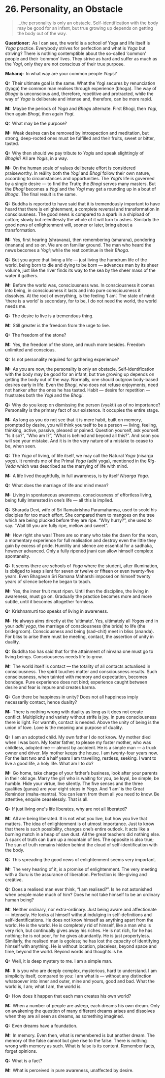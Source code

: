 # 26. Personality, an Obstacle

>…the personality is only an obstacle. Self-identification with the body may be good for an infant, but true growing up depends on getting the body out of the way.

**Questioner:**&ensp;As I can see, the world is a school of <span data-tippy-content="One of the six systems of the Hindu philosophy (from <em>yoj</em>, to yoke or join). <em>Yoga</em> teaches the means by which the individual spirit (<em>jivatma</em>) can be joined or united with the universal spirit (<em>Paramatma</em>).">Yoga</span> and life itself is *Yoga* practice. Everybody strives for perfection and what is *Yoga* but striving? There is nothing contemptible about the so-called ‘common’ people and their ‘common’ lives. They strive as hard and suffer as much as the *Yogi*, only they are not conscious of their true purpose.

**Maharaj:**&ensp;In what way are your common people *Yogi*s?

**Q:**&ensp;Their ultimate goal is the same. What the <span data-tippy-content="One who practices *yoga*.">Yogi</span> secures by renunciation (<span data-tippy-content="Renunciation. <em>Tyaga</em> is the renunciation of the fruits of all works: i.e., the <em>tyagi</em> should perform <em>karma</em> with detachment and with no desire for results.">tyaga</span>) the common man realises through experience (<span data-tippy-content="Sense enjoyment, experience of worldly joys and sorrows.">bhoga</span>). The way of *Bhoga* is unconscious and, therefore, repetitive and protracted, while the way of *Yoga* is deliberate and intense and, therefore, can be more rapid.

**M:**&ensp;Maybe the periods of *Yoga* and *Bhoga* alternate. First <span data-tippy-content="A <em>bhogi</em> is one involved in worldly joys and sorrows. <em>Bhoga marga</em>, is the path of worldly pursuits — joys and sorrows.">Bhogi</span>, then *Yogi*, then again *Bhogi*, then again *Yogi*.

**Q:**&ensp;What may be the purpose?

**M:**&ensp;Weak desires can be removed by introspection and meditation, but strong, deep-rooted ones must be fulfilled and their fruits, sweet or bitter, tasted.

**Q:**&ensp;Why then should we pay tribute to *Yogi*s and speak slightingly of *Bhogi*s? All are *Yogi*s, in a way.

**M:**&ensp;On the human scale of values deliberate effort is considered praiseworthy. In reälity both the *Yogi* and *Bhogi* follow their own nature, according to circumstances and opportunities. The *Yogi*’s life is governed by a single desire — to find the Truth; the *Bhogi* serves many masters. But the *Bhogi* becomes a *Yogi* and the *Yogi* may get a rounding up in a bout of *Bhoga*. The final result is the same.

**Q:**&ensp;Buddha is reported to have said that it is tremendously important to have heard that there is enlightenment, a complete reversal and transformation in consciousness. The good news is compared to a spark in a shipload of cotton; slowly but relentlessly the whole of it will turn to ashes. Similarly the good news of enlightenment will, sooner or later, bring about a transformation.

**M:**&ensp;Yes, first hearing (<span data-tippy-content="Hearing of the scriptures, the act of hearing.">shravana</span>), then remembering (<span data-tippy-content="Remembrance, mental recitation.">smarana</span>), pondering (<span data-tippy-content="Meditation, reflection.">manana</span>) and so on. We are on familiar ground. The man who heard the news becomes a *Yogi*; while the rest continue in their *Bhoga*.

**Q:**&ensp;But you agree that living a life — just living the humdrum life of the world, being born to die and dying to be born — advances man by its sheer volume, just like the river finds its way to the sea by the sheer mass of the water it gathers.

**M:**&ensp;Before the world was, consciousness was. In consciousness it comes into being, in consciousness it lasts and into pure consciousness it dissolves. At the root of everything, is the feeling ‘I am’. The state of mind: ‘there is a world’ is secondary, for to be, I do not need the world, the world needs me.

**Q:**&ensp;The desire to live is a tremendous thing.

**M:**&ensp;Still greater is the freedom from the urge to live.

**Q:**&ensp;The freedom of the stone?

**M:**&ensp;Yes, the freedom of the stone, and much more besides. Freedom unlimited and conscious.

**Q:**&ensp;Is not personality required for gathering experience?

**M:**&ensp;As you are now, the personality is only an obstacle. Self-identification with the body may be good for an infant, but true growing up depends on getting the body out of the way. Normally, one should outgrow body-based desires early in life. Even the *Bhogi*, who does not refuse enjoyments, need not hanker after the ones he has tasted. Habit — desire for repetition — frustrates both the *Yogi* and the *Bhogi*.

**Q:**&ensp;Why do you keep on dismissing the person (<span data-tippy-content="Person, the outer self.">vyakti</span>) as of no importance? Personality is the primary fact of our existence. It occupies the entire stage.

**M:**&ensp;As long as you do not see that it is mere habit, built on memory, prompted by desire, you will think yourself to be a person — living, feeling, thinking, active, passive, pleased or pained. Question yourself, ask yourself. “Is it so?”, “Who am I?”, “What is behind and beyond all this?”. And soon you will see your mistake. And it is in the very nature of a mistake to cease to be, when seen.

**Q:**&ensp;The *Yoga* of living, of life itself, we may call the Natural *Yoga* (<span data-tippy-content="Natural, innate, inborn.">nisarga</span> *yoga*). It reminds me of the Primal *Yoga* (<span data-tippy-content="[<em>adhi</em>, above, supreme + <em>yoga</em>] the Supreme Yoga.">adhi yoga</span>), mentioned in the *Rig-Veda* which was described as the marrying of life with mind.

**M:**&ensp;A life lived thoughtfully, in full awareness, is by itself *Nisarga Yoga*.

**Q:**&ensp;What does the marriage of life and mind mean?

**M:**&ensp;Living in spontaneous awareness, consciousness of effortless living, being fully interested in one’s life — all this is implied.

**Q:**&ensp;Sharada Devi, wife of Sri Ramakrishna Paramahamsa, used to scold his disciples for too much effort. She compared them to mangoes on the tree which are being plucked before they are ripe. “Why hurry?”, she used to say. “Wait till you are fully ripe, mellow and sweet”.

**M:**&ensp;How right she was! There are so many who take the dawn for the noon, a momentary experience for full realisation and destroy even the little they gain by excess of pride. Humility and silence are essential for a <span data-tippy-content="Spiritual aspirant.">sadhaka</span>, however advanced. Only a fully ripened <span data-tippy-content="The knower, especially of the higher knowledge derived from meditation; “closely related to the knowledge of Brahman”.">jnani</span> can allow himself complete spontaneity.

**Q:**&ensp;It seems there are schools of *Yoga* where the student, after illumination, is obliged to keep silent for seven or twelve or fifteen or even twenty-five years. Even Bhagavan Sri Ramana Maharshi imposed on himself twenty years of silence before he began to teach.

**M:**&ensp;Yes, the inner fruit must ripen. Until then the discipline, the living in awareness, must go on. Gradually the practice becomes more and more subtle, until it becomes altogether formless.

**Q:**&ensp;Krishnamurti too speaks of living in awareness.

**M:**&ensp;He always aims directly at the ‘ultimate’. Yes, ultimately all *Yoga*s end in your *adhi yoga*, the marriage of consciousness (the bride) to life (the bridegroom). Consciousness and being (<span data-tippy-content="“The ideal; pure and true essence (nature)” of an entity or existence. It can thus be concluded as “the self-existent or universal spirit, Brahman”. Opposite is ‘<em>asat</em>’.">sad</span>–<span data-tippy-content="Universal consciousness.">chit</span>) meet in bliss (<span data-tippy-content="Bliss, happiness.">ananda</span>). For bliss to arise there must be meeting, contact, the assertion of unity in duality.

**Q:**&ensp;Buddha too has said that for the attainment of <span data-tippy-content="“A state of ‘ultimate’ peace that is achieved with the uprooting and final dissolution of the volitional formations”. Liberation from matter and union with the Supreme Spirit (Brahman).">nirvana</span> one must go to living beings. Consciousness needs life to grow.

**M:**&ensp;The world itself is contact — the totality of all contacts actualised in consciousness. The spirit touches matter and consciousness results. Such consciousness, when tainted with memory and expectation, becomes bondage. Pure experience does not bind; experience caught between desire and fear is impure and creates <span data-tippy-content="Action or “the fruits of action”. <em>Karma</em> is of three kinds: <em>sanchita</em> (accumulated from previous births), <em>prarabdha</em> (portion of the past <em>karma</em> to be worked out in the present life) and <em>agami</em> (the current <em>karma</em> the result of which will fructify in future).">karma</span>.

**Q:**&ensp;Can there be happiness in unity? Does not all happiness imply necessarily contact, hence duality?

**M:**&ensp;There is nothing wrong with duality as long as it does not create conflict. Multiplicity and variety without strife is joy. In pure consciousness there is light. For warmth, contact is needed. Above the unity of being is the union of love. Love is the meaning and purpose of duality.

**Q:**&ensp;I am an adopted child. My own father I do not know. My mother died when I was born. My foster father, to please my foster mother, who was childless, adopted me — almost by accident. He is a simple man — a truck owner and driver. My mother keeps the house. I am twenty-four years now. For the last two and a half years I am travelling, restless, seeking. I want to live a good life, a holy life. What am I to do?

**M:**&ensp;Go home, take charge of your father’s business, look after your parents in their old age. Marry the girl who is waiting for you, be loyal, be simple, be humble. Hide your virtue, live silently. The five senses and the three qualities (<span data-tippy-content="Attributes, qualities. In <em>Samkhya</em> philosophy the three attributes of the cosmic substance (<em>prakriti</em>) are: illuminating (<em>sattva</em>), activating (<em>rajas</em>) and restraining (<em>tamas</em>).">gunas</span>) are your eight steps in *Yoga*. And ‘I am’ is the Great Reminder (<span data-tippy-content="The great incantation (see <em>mantra</em>).">maha-mantra</span>). You can learn from them all you need to know. Be attentive, enquire ceaselessly. That is all.

**Q:**&ensp;If just living one's life liberates, why are not all liberated?

**M:**&ensp;All are being liberated. It is not what you live, but how you live that matters. The idea of enlightenment is of utmost importance. Just to know that there is such possibility, changes one’s entire outlook. It acts like a burning match in a heap of saw dust. All the great teachers did nothing else. A spark of truth can burn up a mountain of lies. The opposite is also true; The sun of truth remains hidden behind the cloud of self-identification with the body.

**Q:**&ensp;This spreading the good news of enlightenment seems very important.

**M:**&ensp;The very hearing of it, is a promise of enlightenment. The very meeting with a <span data-tippy-content="Spiritual teacher, preceptor.">Guru</span> is the assurance of liberation. Perfection is life-giving and creätive.

**Q:**&ensp;Does a realised man ever think, “I am realised?”. Is he not astonished when people make much of him? Does he not take himself to be an ordinary human being?

**M:**&ensp;Neither ordinary, nor extra-ordinary. Just being aware and affectionate — intensely. He looks at himself without indulging in self-definitions and self-identifications. He does not know himself as anything apart from the world. He is the world. He is completely rid of himself, like a man who is very rich, but continually gives away his riches. He is not rich, for he has nothing; he is not poor, for he gives abundantly. He is just propertyless. Similarly, the realised man is egoless; he has lost the capacity of identifying himself with anything. He is without location, placeless, beyond space and time, beyond the world. Beyond words and thoughts is he.

**Q:**&ensp;Well, it is deep mystery to me. I am a simple man.

**M:**&ensp;It is you who are deeply complex, mysterious, hard to understand. I am simplicity itself, compared to you: I am what is — without any distinction whatsoever into inner and outer, mine and yours, good and bad. What the world is, I am; what I am, the world is.

**Q:**&ensp;How does it happen that each man creates his own world?

**M:**&ensp;When a number of people are asleep, each dreams his own dream. Only on awakening the question of many different dreams arises and dissolves when they are all seen as dreams, as something imagined.

**Q:**&ensp;Even dreams have a foundation.

**M:**&ensp;In memory. Even then, what is remembered is but another dream. The memory of the false cannot but give rise to the false. There is nothing wrong with memory as such. What is false is its content. Remember facts, forget opinions.

**Q:**&ensp;What is a fact?

**M:**&ensp;What is perceived in pure awareness, unaffected by desire. 

<script>
export default {
  props: ["slot-key"],
  mounted () {
    tippy("[data-tippy-content]", {allowHTML: true});
  }
}
</script>
